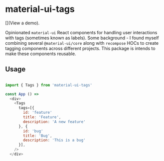 # material-ui-tags

[](View a demo).

Opinionated `material-ui` React components for handling user interactions with tags (sometimes known as labels). Some background - I found myself combining several `@material-ui/core` along with `recompose` HOCs to create tagging components across different projects. This package is intends to make these components reusable.

## Usage

```javascript

import { Tags } from 'material-ui-tags'

const App () =>
  <div>
    <Tags
      tags=[{
        id: 'feature'
        title: 'Feature',
        description: 'A new feature'
      }, {
        id: 'bug'
        title: 'Bug',
        description: 'This is a bug'
      }],
    />
  </div>

```
